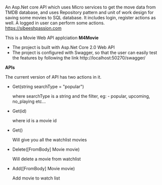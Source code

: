 An Asp.Net core API which uses Micro services to get the move data from TMDB database, and uses Repository pattern and unit of work design for saving some movies to SQL database. It includes login, register actions as well. A logged in user can perform some actions. https://sibeeshpassion.com

This is a Movie Web API applciation <b>M4Movie</b>

 - The project is built with Asp.Net Core 2.0 Web API
 - The project is configured with Swagger, so that the user can easily test the features by following the link http://localhost:50270/swagger/

<b>APIs</b>

The current version of API has two actions in it.

 - Get(string searchType = "popular")
    
    where searchType is a string and the filter, eg: - popular, upcoming, no_playing etc... 
 
 - Get(id) 
    
    where id is a movie id

 - Get() 
 
    Will give you all the watchlist movies

 - Delete([FromBody] Movie movie)
 
    Will delete a movie from watchlist

 - Add([FromBody] Movie movie)

    Add movie to watch list 
 
    
    
